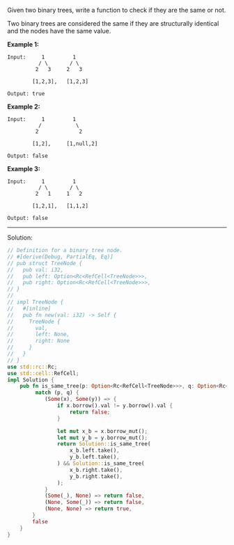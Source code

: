 Given two binary trees, write a function to check if they are the same or not.

Two binary trees are considered the same if they are structurally identical and the nodes have the same value.

**Example 1:**

```
Input:     1         1
          / \       / \
         2   3     2   3

        [1,2,3],   [1,2,3]

Output: true
```

**Example 2:**

```
Input:     1         1
          /           \
         2             2

        [1,2],     [1,null,2]

Output: false
```

**Example 3:**

```
Input:     1         1
          / \       / \
         2   1     1   2

        [1,2,1],   [1,1,2]

Output: false
```

---

Solution:

```rust
// Definition for a binary tree node.
// #[derive(Debug, PartialEq, Eq)]
// pub struct TreeNode {
//   pub val: i32,
//   pub left: Option<Rc<RefCell<TreeNode>>>,
//   pub right: Option<Rc<RefCell<TreeNode>>>,
// }
// 
// impl TreeNode {
//   #[inline]
//   pub fn new(val: i32) -> Self {
//     TreeNode {
//       val,
//       left: None,
//       right: None
//     }
//   }
// }
use std::rc::Rc;
use std::cell::RefCell;
impl Solution {
    pub fn is_same_tree(p: Option<Rc<RefCell<TreeNode>>>, q: Option<Rc<RefCell<TreeNode>>>) -> bool {
         match (p, q) {
            (Some(x), Some(y)) => {
                if x.borrow().val != y.borrow().val {
                    return false;
                }

                let mut x_b = x.borrow_mut();
                let mut y_b = y.borrow_mut();
                return Solution::is_same_tree(
                    x_b.left.take(),
                    y_b.left.take(),
                ) && Solution::is_same_tree(
                    x_b.right.take(),
                    y_b.right.take(),
                );
            }
            (Some(_), None) => return false,
            (None, Some(_)) => return false,
            (None, None) => return true,
        }
        false
    }
}
```
